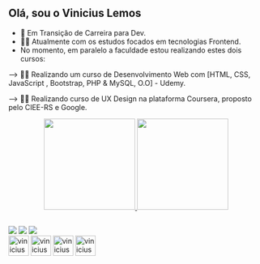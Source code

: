 ## Olá, sou o Vinicius Lemos
- 💼 Em Transição de Carreira para Dev.
- 👨‍🎓 Atualmente com os estudos focados em tecnologias Frontend.
- No momento, em paralelo a faculdade estou realizando estes dois cursos:

--> 👨‍💻 Realizando um curso de Desenvolvimento Web com [HTML, CSS, JavaScript , Bootstrap, PHP & MySQL, O.O] - Udemy.

--> 👨‍💻 Realizando curso de UX Design na plataforma Coursera, proposto pelo CIEE-RS e Google.

<div align="center">
  <a href="https://github.com/viniciuslemos93">
  <img height="180em" src="https://github-readme-stats.vercel.app/api?username=viniciuslemos93&show_icons=true&theme=dark&include_all_commits=true&count_private=true"/>
  <img height="180em" src="https://github-readme-stats.vercel.app/api/top-langs/?username=viniciuslemos93&layout=compact&langs_count=7&theme=dark"/>
</div>

##

<div>
  <a href="https://www.instagram.com/vinicius.lemos/" target="_blank"><img src="https://img.shields.io/badge/-Instagram-%23E4405F?style=for-the-badge&logo=instagram&logoColor=white" target="_blank"></a> 
  <a href = "mailto:vinycius1993@gmail.com"><img src="https://img.shields.io/badge/-Gmail-%23333?style=for-the-badge&logo=gmail&logoColor=white" target="_blank"></a>
  <a href="https://www.linkedin.com/in/vinicius-lemos93/" target="_blank"><img src="https://img.shields.io/badge/-LinkedIn-%230077B5?style=for-the-badge&logo=linkedin&logoColor=white" target="_blank"></a>
</div>
<div>
<img align="center" alt="vinicius-html" height="40 widht="50" src="https://cdn.jsdelivr.net/gh/devicons/devicon/icons/html5/html5-plain-wordmark.svg" />
<img align="center" alt="vinicius-css" height="40 widht="50" src="https://cdn.jsdelivr.net/gh/devicons/devicon/icons/css3/css3-plain-wordmark.svg" />
<img align="center" alt="vinicius-css" height="40 widht="50" src="https://cdn.jsdelivr.net/gh/devicons/devicon/icons/javascript/javascript-plain.svg" />
<img align="center" alt="vinicius-css" height="40 widht="50" src="https://cdn.jsdelivr.net/gh/devicons/devicon/icons/mysql/mysql-original-wordmark.svg" />
</div>

